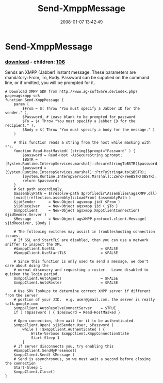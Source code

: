 ﻿---
pid:            103
poster:         halr9000
title:          Send-XmppMessage
date:           2008-01-07 13:42:49
format:         posh
parent:         0
parent:         0
children:       106
---

# Send-XmppMessage

### [download](103.ps1) - children: [106](106.md)

Sends an XMPP (Jabber) instant message.  These parameters are mandatory: From, To, Body.  Password can be supplied on the command line, or if omitted, you will be prompted for it.

```posh
# Download XMPP SDK from http://www.ag-software.de/index.php?page=agsxmpp-sdk
function Send-XmppMessage {
	param (
		$From = $( Throw "You must specify a Jabber ID for the sender." ),
		$Password, # Leave blank to be prompted for password
		$To = $( Throw "You must specify a Jabber ID for the recipient." ),
		$Body = $( Throw "You must specify a body for the message." )
	)
	
	# This function reads a string from the host while masking with *'s.
	function Read-HostMasked( [string]$prompt="Password" ) {
		$password = Read-Host -AsSecureString $prompt; 
		$BSTR = [System.Runtime.InteropServices.marshal]::SecureStringToBSTR($password);
		$password = [System.Runtime.InteropServices.marshal]::PtrToStringAuto($BSTR);
		[System.Runtime.InteropServices.Marshal]::ZeroFreeBSTR($BSTR);
		return $password;
	}
	# Set path accordingly.
	$assemblyPath = $(resolve-path $profiledir\Assemblies\agsXMPP.dll)
	[void][reflection.assembly]::LoadFrom( $assemblyPath )
	$jidSender 		= New-Object agsxmpp.jid( $From )
	$jidReceiver 	= New-Object agsxmpp.jid ( $To )
	$xmppClient 	= New-Object agsxmpp.XmppClientConnection( $jidSender.Server )
	$Message 		= New-Object agsXMPP.protocol.client.Message( $jidReceiver, $Body )
	
	# The following switches may assist in troubleshooting connection issues.
	# If SSL and StartTLS are disabled, then you can use a network sniffer to inspect the XML
	#$xmppClient.UseSSL 					= $FALSE
	#$xmppClient.UseStartTLS 				= $FALSE
	
	# Since this function is only used to send a message, we don't care about doing the 
	# normal discovery and requesting a roster.  Leave disabled to quicken the login period.
	$xmppClient.AutoAgents 					= $FALSE
	$xmppClient.AutoRoster 					= $FALSE
	
	# Use SRV lookups to determine correct XMPP server if different from the server
	# portion of your JID.  e.g. user@gmail.com, the server is really talk.google.com
	$xmppClient.AutoResolveConnectServer 	= $TRUE
	if ( !$password ) { $password = Read-HostMasked }
	
	# Open connection, then wait for it to be authenticated
	$xmppClient.Open( $jidSender.User, $Password )
		while ( !$xmppClient.Authenticated ) {
			Write-Verbose $xmppClient.XmppConnectionState
			Start-Sleep 1
		}
	# If server disconnects you, try enabling this
	#$xmppClient.SendMyPresence()
	$xmppClient.Send( $Message )
	# Send is asynchronous, so we must wait a second before closing the connection
	Start-Sleep 1
	$xmppClient.Close()
}

```
